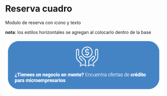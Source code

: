 # Reserva cuadro

Modulo de reserva con icono y texto

__nota__: los estilos horizontales se agregan al colocarlo dentro de la base

<img src="./default.png">